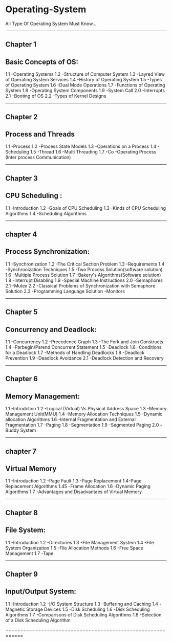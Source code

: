# Operating-System
All Type Of Operating System Must Know...

----------------------------------------------------
Chapter 1
----------
Basic Concepts of OS:
-----------------------
1.1 -Operating Systems
1.2 -Structure of Computer System
1.3 -Layred View of Operating System Services
1.4 -History of Operating System
1.5 -Types of Operating System
1.6 -Dual Mode Operations 
1.7 -Functions of Operating System
1.8 -Operating System Components
1.9 -System Call
2.0 -Interrupts
2.1 -Booting of OS
2.2 -Types of Kernel Designs

----------------------------------
Chapter 2
----------
Process and Threads
--------------------
1.1 -Process
1.2 -Process State Models
1.3 -Operations on a Process
1.4 -Scheduling
1.5 -Thread
1.6 -Multi Threading
1.7 -Co -Operating Process (Inter process Communication)

-------------------------------------
Chapter 3
----------
CPU Scheduling :
-------------------
1.1 -Introduction
1.2 -Goals of CPU Scheduling
1.3 -Kinds of CPU Scheduling Algorithms 
1.4 -Scheduling Algorithms 

-------------------------------------
chapter 4
----------
Process Synchronization:
-------------------------
1.1 -Synchronization 
1.2 -The Critical Section Problem
1.3 -Requirements
1.4 -Synchronization Techniques
1.5 -Two Process Solution(software solution)
1.6 -Multiple Process Solution
1.7 -Bakery's Algorithms(Software solution)
1.8 -Interrupt Disabling
1.9 -Special Machine Instructions
2.0 -Semaphores
2.1 -Mutex
2.2 -Classical Problems of Synchronization with Semaphore Solution
2.3 -Programming Language Solution -Monitors

-----------------------------------------
Chapter 5
-----------
Concurrency and Deadlock:
-------------------------
1.1 -Concurrency 
1.2 -Precedence Graph
1.3 -The Fork and Join Constructs
1.4 -Parbegin/Parend Concurrent Statement
1.5 -Deadlock
1.6 -Conditions for a Deadlock
1.7 -Methods of Handling Deadlocks
1.8 -Deadlock Prevention 
1.9 -Deadlock Avoidance
2.1 -Deadlock Detection and Recovery

---------------------------------
Chapter 6
----------
Memory Management:
-------------------
1.1 -Introdction
1.2 -Logical (Virtual) Vs Physical Address Space
1.3 -Memory Management Unit(MMU)
1.4 -Memory Allocation Techniques
1.5 -Dynamic allocation Algorithms
1.6 -Internal Fragmentation and External Fragmentation
1.7 -Paging 
1.8 -Segmentation
1.9 -Segmented Paging 
2.0 -Buddy System

-------------------------------------
chapter 7
----------
Virtual Memory
---------------
1.1 -Introduction
1.2 -Page Fault
1.3 -Page Replacement
1.4-Page Replacement Algorithms
1.45 -Frame Allocation
1.6 -Dynamic Paging Algorithms
1.7 -Advantages and Disadvantaes of Virtual Memory

--------------------------------------------
Chapter 8
----------
File System:
--------------
1.1 -Introduction
1.2 -Directories
1.3 -File Management System
1.4 -File System Organization
1.5 -File Allocation Methods
1.6 -Free Space Management
1.7 -Tape

------------------------------------------------
Chapter 9
----------
Input/Output System:
------------------------
1.1 -Introduction
1.2 -I/O System Structure
1.3 -Buffering and Caching 
1.4 -Magnetic Storage Devices
1.5 -Disk Scheduling 
1.6 -Disk Scheduling Algorithms
1.7 -Comparisons of Disk Scheduling Algorithms
1.8 -Selection of a Disk Scheduling Algorithm

============================================================
